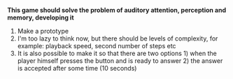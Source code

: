 **This game should solve the problem of auditory attention, perception and memory, developing it**

1) Make a prototype
2) I'm too lazy to think now, but there should be levels of complexity, for example: playback speed, second number of steps etc
3) It is also possible to make it so that there are two options 1) when the player himself presses the button and is ready to answer 2) the answer is accepted after some time (10 seconds)